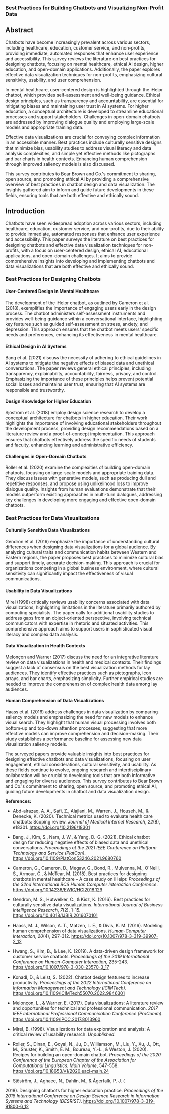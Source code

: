 ### Best Practices for Building Chatbots and Visualizing Non-Profit Data

## Abstract

Chatbots have become increasingly prevalent across various sectors, including healthcare, education, customer service, and non-profits, providing immediate, automated responses that enhance user experience and accessibility. This survey reviews the literature on best practices for designing chatbots, focusing on mental healthcare, ethical AI design, higher education, and open-domain applications. Additionally, the paper explores effective data visualization techniques for non-profits, emphasizing cultural sensitivity, usability, and user comprehension.

In mental healthcare, user-centered design is highlighted through the iHelpr chatbot, which provides self-assessment and well-being guidance. Ethical design principles, such as transparency and accountability, are essential for mitigating biases and maintaining user trust in AI systems. For higher education, a conceptual architecture is developed to streamline educational processes and support stakeholders. Challenges in open-domain chatbots are addressed by improving dialogue quality and employing large-scale models and appropriate training data.

Effective data visualizations are crucial for conveying complex information in an accessible manner. Best practices include culturally sensitive designs that minimize bias, usability studies to address visual literacy and data analysis complexities, and simple yet effective methods like pictographs and bar charts in health contexts. Enhancing human comprehension through improved saliency models is also discussed.

This survey contributes to Bear Brown and Co.'s commitment to sharing, open source, and promoting ethical AI by providing a comprehensive overview of best practices in chatbot design and data visualization. The insights gathered aim to inform and guide future developments in these fields, ensuring tools that are both effective and ethically sound.

## Introduction

Chatbots have seen widespread adoption across various sectors, including healthcare, education, customer service, and non-profits, due to their ability to provide immediate, automated responses that enhance user experience and accessibility. This paper surveys the literature on best practices for designing chatbots and effective data visualization techniques for non-profits, with a focus on user-centered design, ethical AI, educational applications, and open-domain challenges. It aims to provide comprehensive insights into developing and implementing chatbots and data visualizations that are both effective and ethically sound.

### Best Practices for Designing Chatbots

#### User-Centered Design in Mental Healthcare
The development of the iHelpr chatbot, as outlined by Cameron et al. (2018), exemplifies the importance of engaging users early in the design process. The chatbot administers self-assessment instruments and provides well-being guidance within a conversational interface, highlighting key features such as guided self-assessment on stress, anxiety, and depression. This approach ensures that the chatbot meets users' specific needs and preferences, enhancing its effectiveness in mental healthcare.

#### Ethical Design in AI Systems
Bang et al. (2021) discuss the necessity of adhering to ethical guidelines in AI systems to mitigate the negative effects of biased data and unethical conversations. The paper reviews general ethical principles, including transparency, explainability, accountability, fairness, privacy, and control. Emphasizing the importance of these principles helps prevent potential social losses and maintains user trust, ensuring that AI systems are responsible and trustworthy.

#### Design Knowledge for Higher Education
Sjöström et al. (2018) employ design science research to develop a conceptual architecture for chatbots in higher education. Their work highlights the importance of involving educational stakeholders throughout the development process, providing design recommendations based on a literature review and a proof-of-concept implementation. This approach ensures that chatbots effectively address the specific needs of students and faculty, enhancing learning and administrative efficiency.

#### Challenges in Open-Domain Chatbots
Roller et al. (2020) examine the complexities of building open-domain chatbots, focusing on large-scale models and appropriate training data. They discuss issues with generative models, such as producing dull and repetitive responses, and propose using unlikelihood loss to improve dialogue quality. Insights from human evaluations demonstrate that their models outperform existing approaches in multi-turn dialogues, addressing key challenges in developing more engaging and effective open-domain chatbots.

### Best Practices for Data Visualizations

#### Culturally Sensitive Data Visualizations
Gendron et al. (2016) emphasize the importance of understanding cultural differences when designing data visualizations for a global audience. By analyzing cultural traits and communication habits between Western and Eastern regions, the paper proposes best practices to minimize cultural bias and support timely, accurate decision-making. This approach is crucial for organizations competing in a global business environment, where cultural sensitivity can significantly impact the effectiveness of visual communications.

#### Usability in Data Visualizations
Mirel (1998) critically reviews usability concerns associated with data visualizations, highlighting limitations in the literature primarily authored by computing specialists. The paper calls for additional usability studies to address gaps from an object-oriented perspective, involving technical communicators with expertise in rhetoric and situated activities. This comprehensive approach aims to support users in sophisticated visual literacy and complex data analysis.

#### Data Visualization in Health Contexts
Melonçon and Warner (2017) discuss the need for an integrative literature review on data visualizations in health and medical contexts. Their findings suggest a lack of consensus on the best visualization methods for lay audiences. They identify effective practices such as pictographs, icon arrays, and bar charts, emphasizing simplicity. Further empirical studies are needed to improve the comprehension of complex health data among lay audiences.

#### Human Comprehension of Data Visualizations
Haass et al. (2016) address challenges in data visualization by comparing saliency models and emphasizing the need for new models to enhance visual search. They highlight that human visual processing involves both bottom-up and top-down attention processes, suggesting that more effective models can improve comprehension and decision-making. Their study establishes a performance baseline for assessing new data visualization saliency models.

The surveyed papers provide valuable insights into best practices for designing effective chatbots and data visualizations, focusing on user engagement, ethical considerations, cultural sensitivity, and usability. As these fields continue to evolve, ongoing research and interdisciplinary collaboration will be crucial to developing tools that are both informative and engaging for diverse audiences. This survey contributes to Bear Brown and Co.'s commitment to sharing, open source, and promoting ethical AI, guiding future developments in chatbot and data visualization design.

**References:**

- Abd-alrazaq, A. A., Safi, Z., Alajlani, M., Warren, J., Househ, M., & Denecke, K. (2020). Technical metrics used to evaluate health care chatbots: Scoping review. *Journal of Medical Internet Research*, *22*(8), e18301. https://doi.org/10.2196/18301

- Bang, J., Kim, S., Nam, J. W., & Yang, D.-G. (2021). Ethical chatbot design for reducing negative effects of biased data and unethical conversations. *Proceedings of the 2021 IEEE Conference on Platform Technology and Service (PlatCon)*. https://doi.org/10.1109/PlatCon53246.2021.9680760

- Cameron, G., Cameron, D., Megaw, G., Bond, R., Mulvenna, M., O'Neill, S., Armour, C., & McTear, M. (2018). Best practices for designing chatbots in mental healthcare – A case study on iHelpr. *Proceedings of the 32nd International BCS Human Computer Interaction Conference*. https://doi.org/10.14236/EWIC/HCI2018.129

- Gendron, M. S., Hutwelker, C., & Kisz, K. (2016). Best practices for culturally sensitive data visualizations. *International Journal of Business Intelligence Research*, *7*(2), 1-15. https://doi.org/10.4018/IJBIR.2016070101

- Haass, M. J., Wilson, A. T., Matzen, L. E., & Divis, K. M. (2016). Modeling human comprehension of data visualizations. *Human-Computer Interaction*, *20*(4), 297-312. https://doi.org/10.1007/978-3-319-39907-2_12

- Hwang, S., Kim, B., & Lee, K. (2019). A data-driven design framework for customer service chatbots. *Proceedings of the 2019 International Conference on Human-Computer Interaction*, 235-243. https://doi.org/10.1007/978-3-030-23570-3_17

- Konadl, D., & Leist, S. (2022). Chatbot design features to increase productivity. *Proceedings of the 2022 International Conference on Information Management and Technology (ICIMTech)*. https://doi.org/10.1109/ICIMTech55070.2022.9846301

- Melonçon, L., & Warner, E. (2017). Data visualizations: A literature review and opportunities for technical and professional communication. *2017 IEEE International Professional Communication Conference (ProComm)*. https://doi.org/10.1109/IPCC.2017.8013960

- Mirel, B. (1998). Visualizations for data exploration and analysis: A critical review of usability research. *Unpublished*.

- Roller, S., Dinan, E., Goyal, N., Ju, D., Williamson, M., Liu, Y., Xu, J., Ott, M., Shuster, K., Smith, E. M., Boureau, Y.-L., & Weston, J. (2020). Recipes for building an open-domain chatbot. *Proceedings of the 2020 Conference of the European Chapter of the Association for Computational Linguistics: Main Volume*, 547-558. https://doi.org/10.18653/v1/2020.eacl-main.24

- Sjöström, J., Aghaee, N., Dahlin, M., & Ågerfalk, P. J. (

2018). Designing chatbots for higher education practice. *Proceedings of the 2018 International Conference on Design Science Research in Information Systems and Technology (DESRIST)*. https://doi.org/10.1007/978-3-319-91800-6_12

